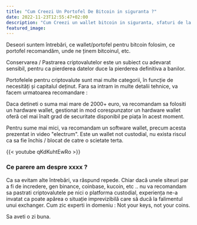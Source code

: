 ```yaml
---
title: "Cum Creezi Un Portofel De Bitcoin in siguranta ?"
date: 2022-11-23T12:55:47+02:00
description: "Cum Creezi un wallet bitcoin in siguranta, sfaturi de la bancomat bitcoin focsani."
featured_image:
---
```


Deseori suntem întrebări, ce wallet/portofel pentru bitcoin folosim, ce portofel recomandăm, unde ne ținem bitcoinul, etc.

Conservarea / Pastrarea criptovalutelor este un subiect cu adevarat sensibil, pentru ca pierderea datelor duce la pierderea definitiva a banilor.

Portofelele pentru criptovalute sunt mai multe categorii, în funcție de necesități și capitalul deținut. 
Fara sa intram in multe detalii tehnice, va facem urmatoarea recomandare :

Daca detineti o suma mai mare de 2000+ euro, va recomandam sa folositi un hardware wallet, gestionat in mod corespunzator un hardware wallet oferă cel mai înalt grad de securitate disponibil pe piața în acest moment.

Pentru sume mai mici, va recomandam un software wallet, precum acesta prezentat in video "electrum". Este un wallet not custodial, nu exista riscul ca sa fie închis / blocat de catre o scietate terta.

{{< youtube qKdKuhtEwRo >}}

### Ce parere am despre xxxx ?

Ca sa evitam alte întrebări, va răspund repede. Chiar dacă unele siteuri par a fi de incredere, gen binance, coinbase, kucoin, etc .. nu va recomandam sa pastrati criptovalutele pe nici o platforma custodial, experiența ne-a invatat ca poate apărea o situație imprevizibilă care să ducă la falimentul unui exchanger. Cum zic experti in domeniu : Not your keys, not your coins.

Sa aveti o zi buna.